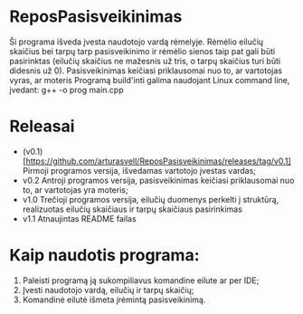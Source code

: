 # ReposPasisveikinimas
Ši programa išveda įvesta naudotojo vardą rėmelyje.
Rėmėlio eilučių skaičius bei tarpų tarp pasisveikinimo ir rėmėlio sienos taip pat gali būti pasirinktas (eilučių skaičius ne mažesnis už tris, o tarpų skaičius turi būti didesnis už 0). Pasisveikinimas keičiasi priklausomai nuo to, ar vartotojas vyras, ar moteris
Programą build'inti galima naudojant Linux command line, įvedant:
g++ -o prog main.cpp

# Releasai
- (v0.1)[https://github.com/arturasvell/ReposPasisveikinimas/releases/tag/v0.1] Pirmoji programos versija, išvedamas vartotojo įvestas vardas;
- v0.2 Antroji programos versija, pasisveikinimas keičiasi priklausomai nuo to, ar vartotojas yra moteris;
- v1.0 Trečioji programos versija, eilučių duomenys perkelti į struktūrą, realizuotas eilučių skaičiaus ir tarpų skaičiaus pasirinkimas
- v1.1 Atnaujintas README failas

# Kaip naudotis programa:
1. Paleisti programą ją sukompiliavus komandine eilute ar per IDE;
2. Įvesti naudotojo vardą, eilučių ir tarpų skaičių;
3. Komandinė eilutė išmeta įrėmintą pasisveikinimą.
